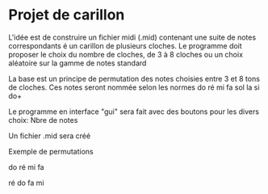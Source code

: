# Projet de carillon 

L'idée est de construire un fichier midi (.mid) contenant une suite de notes correspondants é un carillon de plusieurs cloches.
Le programme doit proposer le choix du nombre de cloches, de 3 à 8 cloches ou un choix aléatoire sur la gamme de notes standard

La base est un principe de permutation des notes choisies entre 3 et 8 tons de cloches. Ces notes seront nommée selon les normes do ré mi fa sol la si do+

Le programme en interface "gui" sera fait avec des boutons pour les divers choix:
Nbre de notes

Un fichier .mid sera créé

Exemple de permutations 



do ré mi fa 

ré do fa mi